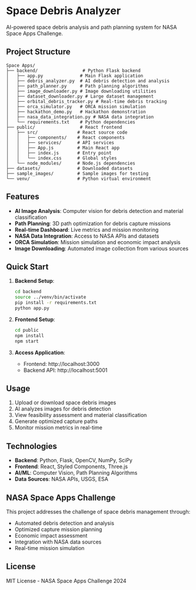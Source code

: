 # Space Debris Analyzer

AI-powered space debris analysis and path planning system for NASA Space Apps Challenge.

## Project Structure

```
Space Apps/
├── backend/                 # Python Flask backend
│   ├── app.py              # Main Flask application
│   ├── debris_analyzer.py  # AI debris detection and analysis
│   ├── path_planner.py     # Path planning algorithms
│   ├── image_downloader.py # Image downloading utilities
│   ├── dataset_downloader.py # Large dataset management
│   ├── orbital_debris_tracker.py # Real-time debris tracking
│   ├── orca_simulator.py   # ORCA mission simulation
│   ├── hackathon_demo.py   # Hackathon demonstration
│   ├── nasa_data_integration.py # NASA data integration
│   └── requirements.txt    # Python dependencies
├── public/                 # React frontend
│   ├── src/               # React source code
│   │   ├── components/    # React components
│   │   ├── services/      # API services
│   │   ├── App.js         # Main React app
│   │   ├── index.js       # Entry point
│   │   └── index.css      # Global styles
│   └── node_modules/      # Node.js dependencies
├── datasets/              # Downloaded datasets
├── sample_images/         # Sample images for testing
└── venv/                  # Python virtual environment
```

## Features

- **AI Image Analysis**: Computer vision for debris detection and material classification
- **Path Planning**: 3D path optimization for debris capture missions
- **Real-time Dashboard**: Live metrics and mission monitoring
- **NASA Data Integration**: Access to NASA APIs and datasets
- **ORCA Simulation**: Mission simulation and economic impact analysis
- **Image Downloading**: Automated image collection from various sources

## Quick Start

1. **Backend Setup**:
   ```bash
   cd backend
   source ../venv/bin/activate
   pip install -r requirements.txt
   python app.py
   ```

2. **Frontend Setup**:
   ```bash
   cd public
   npm install
   npm start
   ```

3. **Access Application**:
   - Frontend: http://localhost:3000
   - Backend API: http://localhost:5001

## Usage

1. Upload or download space debris images
2. AI analyzes images for debris detection
3. View feasibility assessment and material classification
4. Generate optimized capture paths
5. Monitor mission metrics in real-time

## Technologies

- **Backend**: Python, Flask, OpenCV, NumPy, SciPy
- **Frontend**: React, Styled Components, Three.js
- **AI/ML**: Computer Vision, Path Planning Algorithms
- **Data Sources**: NASA APIs, USGS, ESA

## NASA Space Apps Challenge

This project addresses the challenge of space debris management through:
- Automated debris detection and analysis
- Optimized capture mission planning
- Economic impact assessment
- Integration with NASA data sources
- Real-time mission simulation

## License

MIT License - NASA Space Apps Challenge 2024
